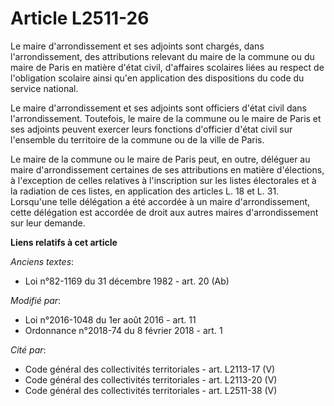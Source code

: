 # Article L2511-26

Le maire d'arrondissement et ses adjoints sont chargés, dans l'arrondissement, des attributions relevant du maire de la
commune ou du maire de Paris en matière d'état civil, d'affaires scolaires liées au respect de l'obligation scolaire ainsi
qu'en application des dispositions du code du service national.

Le maire d'arrondissement et ses adjoints sont officiers d'état civil dans l'arrondissement. Toutefois, le maire de la
commune ou le maire de Paris et ses adjoints peuvent exercer leurs fonctions d'officier d'état civil sur l'ensemble du
territoire de la commune ou de la ville de Paris.

Le maire de la commune ou le maire de Paris peut, en outre, déléguer au maire d'arrondissement certaines de ses attributions
en matière d'élections, à l'exception de celles relatives à l'inscription sur les listes électorales et à la radiation de ces
listes, en application des articles L. 18 et L. 31. Lorsqu'une telle délégation a été accordée à un maire d'arrondissement,
cette délégation est accordée de droit aux autres maires d'arrondissement sur leur demande.

**Liens relatifs à cet article**

_Anciens textes_:

  - Loi n°82-1169 du 31 décembre 1982 - art. 20 (Ab)

_Modifié par_:

  - Loi n°2016-1048 du 1er août 2016 - art. 11
  - Ordonnance n°2018-74 du 8 février 2018 - art. 1

_Cité par_:

  - Code général des collectivités territoriales - art. L2113-17 (V)
  - Code général des collectivités territoriales - art. L2113-20 (V)
  - Code général des collectivités territoriales - art. L2511-38 (V)
